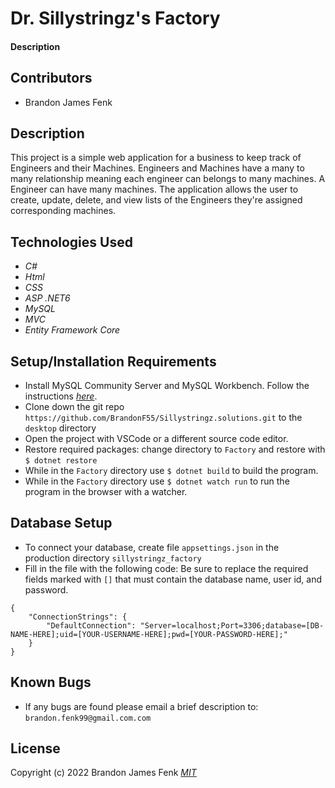 # Dr. Sillystringz's Factory

#### Description

## Contributors

* Brandon James Fenk

## Description
 This project is a simple web application for a business to keep track of Engineers and their Machines. Engineers and Machines have a many to many relationship meaning each engineer can belongs to many machines. A Engineer can have many machines. The application allows the user to create, update, delete, and view lists of the Engineers they're assigned corresponding machines. 

## Technologies Used

* _C#_
* _Html_
* _CSS_
* _ASP .NET6_
* _MySQL_
* _MVC_
* _Entity Framework Core_

## Setup/Installation Requirements

* Install MySQL Community Server and MySQL Workbench. Follow the instructions _[here](https://www.learnhowtoprogram.com/c-and-net/getting-started-with-c/installing-and-configuring-mysql/)_.
* Clone down the git repo ```https://github.com/BrandonF55/Sillystringz.solutions.git``` to the ```desktop``` directory
* Open the project with VSCode or a different source code editor.
* Restore required packages: change directory to ```Factory``` and restore with ```$ dotnet restore```
* While in the ```Factory``` directory use ```$ dotnet build``` to build the program.
* While in the ```Factory``` directory use ```$ dotnet watch run``` to run the program in the browser with a watcher.

## Database Setup

* To connect your database, create file ```appsettings.json``` in the production directory ```sillystringz_factory```
* Fill in the file with the following code: Be sure to replace the required fields marked with ```[]``` that must contain the database name, user id, and password.
```
{
    "ConnectionStrings": {
        "DefaultConnection": "Server=localhost;Port=3306;database=[DB-NAME-HERE];uid=[YOUR-USERNAME-HERE];pwd=[YOUR-PASSWORD-HERE];"
    }
}
```

## Known Bugs

<!-- * _On the client details page, the appointment link should route to appointment details instead it is routed back to client details_ -->
* If any bugs are found please email a brief description to: ```brandon.fenk99@gmail.com.com```

## License
Copyright (c) 2022 Brandon James Fenk
_[MIT](https://choosealicense.com/licenses/mit/)_